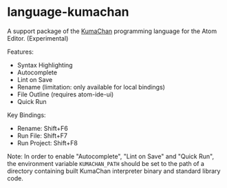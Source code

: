# language-kumachan

A support package of the [KumaChan](https://notabug.org/mizusato/KumaChan) programming language for the Atom Editor. (Experimental)

Features:
- Syntax Highlighting
- Autocomplete
- Lint on Save
- Rename (limitation: only available for local bindings)
- File Outline (requires atom-ide-ui)
- Quick Run

Key Bindings:
- Rename: Shift+F6
- Run File: Shift+F7
- Run Project: Shift+F8

Note:
In order to enable "Autocomplete", "Lint on Save" and "Quick Run", the environment variable `KUMACHAN_PATH` should be set to the path of a directory containing built KumaChan interpreter binary and standard library code.


